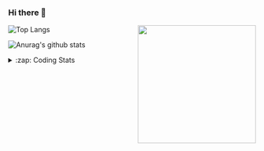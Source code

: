 ### Hi there 👋

<!--
**tao8687/tao8687** is a ✨ _special_ ✨ repository because its `README.md` (this file) appears on your GitHub profile.

Here are some ideas to get you started:

- 🔭 I’m currently working on ...
- 🌱 I’m currently learning ...
- 👯 I’m looking to collaborate on ...
- 🤔 I’m looking for help with ...
- 💬 Ask me about ...
- 📫 How to reach me: ...
- 😄 Pronouns: ...
- ⚡ Fun fact: ...
-->

<img align='right' src="https://media.giphy.com/media/M9gbBd9nbDrOTu1Mqx/giphy.gif" width="240">

  
![Top Langs](https://github-readme-stats.vercel.app/api/top-langs/?username=tao8687&layout=compact&title_color=23238E&text_color=A67D3D)

![Anurag's github stats](https://github-readme-stats.vercel.app/api?username=tao8687&show_icons=true&&text_color=A67D3D&title_color=23238E&show_icons=false&count_private=true&hide=stars)

<details>
  <summary>:zap: Coding Stats</summary>
  <br>
    
<!--START_SECTION:waka-->

```txt
From: 18 June 2025 - To: 25 June 2025

Python       4 hrs 10 mins   █████████▓░░░░░░░░░░░░░░░   38.35 %
C            3 hrs 2 mins    ███████░░░░░░░░░░░░░░░░░░   27.94 %
YAML         1 hr 24 mins    ███▒░░░░░░░░░░░░░░░░░░░░░   12.95 %
Bash         1 hr 1 min      ██▒░░░░░░░░░░░░░░░░░░░░░░   09.41 %
Markdown     59 mins         ██▒░░░░░░░░░░░░░░░░░░░░░░   09.18 %
```

<!--END_SECTION:waka-->
</details>
